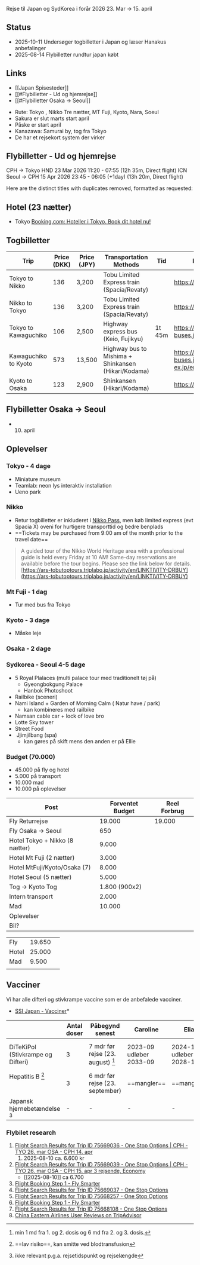 Rejse til Japan og SydKorea i forår 2026 23. Mar -> 15. april

## Status 
* 2025-10-11 Undersøger togbilletter i Japan og læser Hanakus anbefalinger
* 2025-08-14 Flybilletter rundtur japan købt

## Links 
* [[Japan Spisesteder]]
* [[#Flybilletter - Ud og hjemrejse]]
* [[#Flybilletter Osaka -> Seoul]]

- Rute:  Tokyo , Nikko Tre   nætter,  MT Fuji, Kyoto, Nara, Soeul
- Sakura er slut marts start april 
- Påske er start april 
- Kanazawa: Samurai by, tog fra Tokyo 
- De har et rejsekort system der virker 

## Flybilletter - Ud og hjemrejse 
CPH -> Tokyo HND 23 Mar 2026   11:20 - 07:55 (12h 35m, Direct flight)
ICN Seoul -> CPH 15 Apr 2026   23:45 - 06:05 (+1day) (13h 20m, Direct flight) 

Here are the distinct titles with duplicates removed, formatted as requested:

## Hotel (23 nætter)
* Tokyo [Booking.com: Hoteller i Tokyo. Book dit hotel nu!](https://www.booking.com/searchresults.da.html?label=gen173nr-10CAEoggI46AdIM1gEaD2IAQGYATO4ARfIAQzYAQPoAQH4AQGIAgGoAgG4Arry-MQGwAIB0gIkNWExYzFhMTYtOWEzNy00NTcwLWJlMzYtZTNlMDJhNjBjMTQy2AIB4AIB&sid=0fa37698e0ceba4f992e4b0dd7a16468&aid=304142&ss=Tokyo&ssne=Tokyo&ssne_untouched=Tokyo&efdco=1&lang=da&src=searchresults&dest_id=-246227&dest_type=city&checkin=2026-03-24&checkout=2026-03-30&group_adults=2&no_rooms=1&group_children=1&age=2&nflt=stay_type%3D3)

## Togbilletter
| Trip                 | Price (DKK) | Price (JPY) | Transportation Methods                              | Tid    | Reliable Source & Booking Link                                      |
| -------------------- | ----------- | ----------- | --------------------------------------------------- | ------ | ------------------------------------------------------------------- |
| Tokyo to Nikko       | 136         | 3,200       | Tobu Limited Express train (Spacia/Revaty)          |        | https://www.tobu.co.jp/en/ticket/                                   |
| Nikko to Tokyo       | 136         | 3,200       | Tobu Limited Express train (Spacia/Revaty)          |        | https://www.tobu.co.jp/en/ticket/                                   |
| Tokyo to Kawaguchiko | 106         | 2,500       | Highway express bus (Keio, Fujikyu)                 | 1t 45m | https://highway-buses.jp/course/kawaguchiko.php                     |
| Kawaguchiko to Kyoto | 573         | 13,500      | Highway bus to Mishima + Shinkansen (Hikari/Kodama) |        | https://highway-buses.jp/course/mishima.php+https://smart-ex.jp/en/ |
| Kyoto to Osaka       | 123         | 2,900       | Shinkansen (Hikari/Kodama)                          |        | https://smart-ex.jp/en/                                             |
##  Flybilletter Osaka -> Seoul
* 10. april

## Oplevelser
### Tokyo  - 4 dage
- Miniature museum 
- Teamlab: neon lys interaktiv installation 
- Ueno park 
### Nikko 
* Retur togbilletter er inkluderet i [Nikko Pass](https://www.tobu.co.jp/en/ticket/nikko/city.html), men køb limited express (evt Spacia X) oveni for hurtigere transporttid og bedre benplads
* ==Tickets may be purchased from 9:00 am of the month prior to the travel date==
>A guided tour of the Nikko World Heritage area with a professional guide is held every Friday at 10 AM! Same-day reservations are available before the tour begins. Please see the link below for details.  
[https://ars-tobutoptours.triplabo.jp/activity/en/LINKTIVITY-DRBUY](https://ars-tobutoptours.triplabo.jp/activity/en/LINKTIVITY-DRBUY)

### Mt Fuji - 1 dag
* Tur med bus fra Tokyo

### Kyoto - 3 dage
- Måske leje 


### Osaka - 2 dage 

### Sydkorea - Seoul 4-5 dage
* 5 Royal Plalaces (multi palace tour med traditionelt tøj på)
	* Gyeongbokgung Palace 
	*  Hanbok Photoshoot 
* Railbike (sceneri) 
* Nami Island + Garden of Morning Calm  ( Natur have / park)
	* kan kombineres med railbike
* Namsan cable car + lock of love bro 
* Lotte Sky tower
* Street Food
*  Jjimjilbang (spa)
	* kan gøres på skift mens den anden er på Ellie


### Budget (70.000)
* 45.000 på fly og hotel 
* 5.000 på transport 
* 10.000 mad 
* 10.000 på oplevelser 

| Post                           | Forventet Budget | Reel Forbrug |
| ------------------------------ | ---------------- | ------------ |
| Fly Returrejse                 | 19.000           | 19.000       |
| Fly Osaka -> Seoul             | 650              |              |
| Hotel Tokyo + Nikko (8 nætter) | 9.000            |              |
| Hotel Mt Fuji (2 nætter)       | 3.000            |              |
| Hotel MtFuji/Kyoto/Osaka (7)   | 8.000            |              |
| Hotel Seoul (5 nætter)         | 5.000            |              |
| Tog -> Kyoto Tog               | 1.800 (900x2)    |              |
| Intern transport               | 2.000            |              |
| Mad                            | 10.000           |              |
| Oplevelser                     |                  |              |
| Bil?                           |                  |              |

|       |        |     |
| ----- | ------ | --- |
| Fly   | 19.650 |     |
| Hotel | 25.000 |     |
| Mad   | 9.500  |     |
|       |        |     |

## Vacciner 
Vi  har alle difteri og stivkrampe vaccine som er de anbefalede vacciner.
- [SSI Japan - Vacciner](https://rejse.ssi.dk/rejsevaccinationslande/j/japan#!/4week)*

|                                   | Antal doser | Påbegynd senest                   | Caroline                | Elias                   | Ahmad                      |
| --------------------------------- | ----------- | --------------------------------- | ----------------------- | ----------------------- | -------------------------- |
| DiTeKiPol (Stivkrampe og Difteri) | 3           | 7 mdr før rejse (23. august) [^1] | 2023-09 udløber 2033-09 | 2024-11 udløber 2028-11 | 2022-05 udløber 2032-05-07 |
| Hepatitis B [^3] <br><br><br>     | 3           | 6 mdr før rejse (23. september)   | ==mangler==             | ==mangler==             | ==mangler==                |
| Japansk hjernebetændelse [^2]     | -           | -                                 | -                       | -                       | -                          |
[^1]: min 1 md fra 1. og 2. dosis og 6 md fra 2. og 3. dosis.
[^2]: ikke relevant p.g.a. rejsetidspunkt og rejselængde
[^3]: ==lav risiko==, kan smitte ved blodtransfusion


### Flybilet research

1. [Flight Search Results for Trip ID 75669036 - One Stop Options |  CPH - TYO 26. mar OSA - CPH 14. apr ](https://www.travelmarket.dk/flight_v3_list.cfm?lsearchids=75669036&spollingid=30205da9-a136-4463-91f9-036824e39188&sredirected=expired&nmaxstops=1&nsortby=3&smode=startsearch&redirecting=flightcommon)
	1. 2025-08-10 ca. 6.600 kr 
2. [Flight Search Results for Trip ID 75669039 - One Stop Options | CPH - TYO 26. mar OSA - CPH 15. apr 3 rejsende, Economy ](https://www.travelmarket.dk/flight_v3_list.cfm?lsearchids=75669039&spollingid=a1967163-83ea-41fd-b0d5-ab2ca7ef5dcd&sredirected=expired&nmaxstops=1&redirecting=flightcommon&smode=startsearch&nsortby=3)
	- [[2025-08-10]] ca 6.700
3. [Flight Booking Step 1 - Fly Smarter](https://22.flysmarter.dk/fly/trin-1/9115913571)
4. [Flight Search Results for Trip ID 75669037 - One Stop Options](https://www.travelmarket.dk/flight_v3_list.cfm?lsearchids=75669037&spollingid=b64dde2a-a70d-4476-bf07-ddc5d3420812&sredirected=expired&nsortby=3&redirecting=flightcommon&smode=startsearch&nmaxstops=1)
5. [Flight Search Results for Trip ID 75668257 - One Stop Options](https://www.travelmarket.dk/flight_v3_list.cfm?lsearchids=75668257&spollingid=427f9876-9c68-41d8-88e0-f7e5cb2e9bb3&redirecting=flightcommon&smode=startsearch&nmaxstops=1&nsortby=3)
6. [Flight Booking Step 1 - Fly Smarter](https://22.flysmarter.dk/fly/trin-1/9115868405)
7. [Flight Search Results for Trip ID 75668108 - One Stop Options](https://www.travelmarket.dk/flight_v3_list.cfm?lsearchids=75668108&spollingid=b2bea04f-aa35-42fa-969d-0bdfd129d672&redirecting=flightcommon&smode=startsearch&nmaxstops=1&nsortby=2)
8. [China Eastern Airlines User Reviews on TripAdvisor](https://www.tripadvisor.com/ShowUserReviews-g1-d8729050-r729491573-China_Eastern_Airlines-World.html)